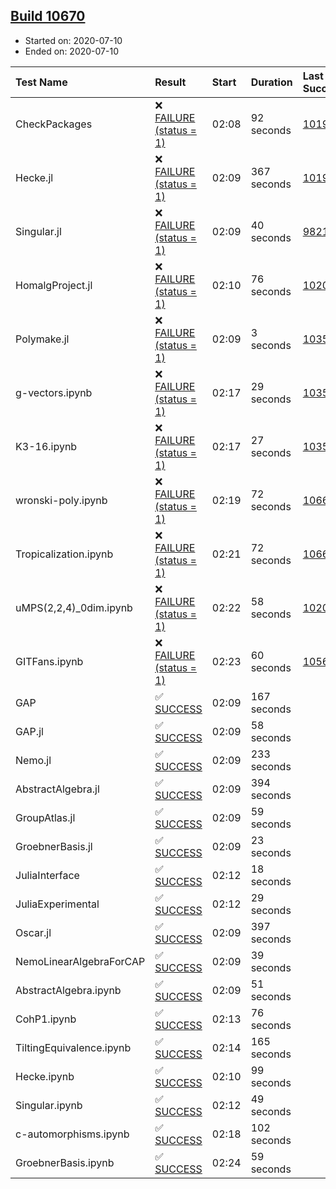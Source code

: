 ## [Build 10670](https://oscarci.mathematik.uni-kl.de/job/oscar/10670/)

* Started on: 2020-07-10
* Ended on: 2020-07-10

| Test Name    | Result | Start | Duration | Last Success | First Failure |
|:-------------|:-------|:------|:---------|:-------------|:--------------|
| CheckPackages | ❌ [FAILURE (status = 1)](https://oscarci.mathematik.uni-kl.de/job/oscar/10670/artifact/logs/build-10670/CheckPackages.log) | 02:08 | 92 seconds | [10197](https://oscarci.mathematik.uni-kl.de/job/oscar/10197/) | [10198](https://oscarci.mathematik.uni-kl.de/job/oscar/10198/) |
| Hecke.jl | ❌ [FAILURE (status = 1)](https://oscarci.mathematik.uni-kl.de/job/oscar/10670/artifact/logs/build-10670/Hecke.jl.log) | 02:09 | 367 seconds | [10197](https://oscarci.mathematik.uni-kl.de/job/oscar/10197/) | [10198](https://oscarci.mathematik.uni-kl.de/job/oscar/10198/) |
| Singular.jl | ❌ [FAILURE (status = 1)](https://oscarci.mathematik.uni-kl.de/job/oscar/10670/artifact/logs/build-10670/Singular.jl.log) | 02:09 | 40 seconds | [9821](https://oscarci.mathematik.uni-kl.de/job/oscar/9821/) | [9822](https://oscarci.mathematik.uni-kl.de/job/oscar/9822/) |
| HomalgProject.jl | ❌ [FAILURE (status = 1)](https://oscarci.mathematik.uni-kl.de/job/oscar/10670/artifact/logs/build-10670/HomalgProject.jl.log) | 02:10 | 76 seconds | [10209](https://oscarci.mathematik.uni-kl.de/job/oscar/10209/) | [10210](https://oscarci.mathematik.uni-kl.de/job/oscar/10210/) |
| Polymake.jl | ❌ [FAILURE (status = 1)](https://oscarci.mathematik.uni-kl.de/job/oscar/10670/artifact/logs/build-10670/Polymake.jl.log) | 02:09 | 3 seconds | [10356](https://oscarci.mathematik.uni-kl.de/job/oscar/10356/) | [10357](https://oscarci.mathematik.uni-kl.de/job/oscar/10357/) |
| g-vectors.ipynb | ❌ [FAILURE (status = 1)](https://oscarci.mathematik.uni-kl.de/job/oscar/10670/artifact/logs/build-10670/g-vectors.ipynb.log) | 02:17 | 29 seconds | [10356](https://oscarci.mathematik.uni-kl.de/job/oscar/10356/) | [10357](https://oscarci.mathematik.uni-kl.de/job/oscar/10357/) |
| K3-16.ipynb | ❌ [FAILURE (status = 1)](https://oscarci.mathematik.uni-kl.de/job/oscar/10670/artifact/logs/build-10670/K3-16.ipynb.log) | 02:17 | 27 seconds | [10356](https://oscarci.mathematik.uni-kl.de/job/oscar/10356/) | [10357](https://oscarci.mathematik.uni-kl.de/job/oscar/10357/) |
| wronski-poly.ipynb | ❌ [FAILURE (status = 1)](https://oscarci.mathematik.uni-kl.de/job/oscar/10670/artifact/logs/build-10670/wronski-poly.ipynb.log) | 02:19 | 72 seconds | [10660](https://oscarci.mathematik.uni-kl.de/job/oscar/10660/) | [10661](https://oscarci.mathematik.uni-kl.de/job/oscar/10661/) |
| Tropicalization.ipynb | ❌ [FAILURE (status = 1)](https://oscarci.mathematik.uni-kl.de/job/oscar/10670/artifact/logs/build-10670/Tropicalization.ipynb.log) | 02:21 | 72 seconds | [10666](https://oscarci.mathematik.uni-kl.de/job/oscar/10666/) | [10667](https://oscarci.mathematik.uni-kl.de/job/oscar/10667/) |
| uMPS(2,2,4)_0dim.ipynb | ❌ [FAILURE (status = 1)](https://oscarci.mathematik.uni-kl.de/job/oscar/10670/artifact/logs/build-10670/uMPS-2-2-4-_0dim.ipynb.log) | 02:22 | 58 seconds | [10209](https://oscarci.mathematik.uni-kl.de/job/oscar/10209/) | [10210](https://oscarci.mathematik.uni-kl.de/job/oscar/10210/) |
| GITFans.ipynb | ❌ [FAILURE (status = 1)](https://oscarci.mathematik.uni-kl.de/job/oscar/10670/artifact/logs/build-10670/GITFans.ipynb.log) | 02:23 | 60 seconds | [10566](https://oscarci.mathematik.uni-kl.de/job/oscar/10566/) | [10567](https://oscarci.mathematik.uni-kl.de/job/oscar/10567/) |
| GAP | ✅ [SUCCESS](https://oscarci.mathematik.uni-kl.de/job/oscar/10670/artifact/logs/build-10670/GAP.log) | 02:09 | 167 seconds |  |  |
| GAP.jl | ✅ [SUCCESS](https://oscarci.mathematik.uni-kl.de/job/oscar/10670/artifact/logs/build-10670/GAP.jl.log) | 02:09 | 58 seconds |  |  |
| Nemo.jl | ✅ [SUCCESS](https://oscarci.mathematik.uni-kl.de/job/oscar/10670/artifact/logs/build-10670/Nemo.jl.log) | 02:09 | 233 seconds |  |  |
| AbstractAlgebra.jl | ✅ [SUCCESS](https://oscarci.mathematik.uni-kl.de/job/oscar/10670/artifact/logs/build-10670/AbstractAlgebra.jl.log) | 02:09 | 394 seconds |  |  |
| GroupAtlas.jl | ✅ [SUCCESS](https://oscarci.mathematik.uni-kl.de/job/oscar/10670/artifact/logs/build-10670/GroupAtlas.jl.log) | 02:09 | 59 seconds |  |  |
| GroebnerBasis.jl | ✅ [SUCCESS](https://oscarci.mathematik.uni-kl.de/job/oscar/10670/artifact/logs/build-10670/GroebnerBasis.jl.log) | 02:09 | 23 seconds |  |  |
| JuliaInterface | ✅ [SUCCESS](https://oscarci.mathematik.uni-kl.de/job/oscar/10670/artifact/logs/build-10670/JuliaInterface.log) | 02:12 | 18 seconds |  |  |
| JuliaExperimental | ✅ [SUCCESS](https://oscarci.mathematik.uni-kl.de/job/oscar/10670/artifact/logs/build-10670/JuliaExperimental.log) | 02:12 | 29 seconds |  |  |
| Oscar.jl | ✅ [SUCCESS](https://oscarci.mathematik.uni-kl.de/job/oscar/10670/artifact/logs/build-10670/Oscar.jl.log) | 02:09 | 397 seconds |  |  |
| NemoLinearAlgebraForCAP | ✅ [SUCCESS](https://oscarci.mathematik.uni-kl.de/job/oscar/10670/artifact/logs/build-10670/NemoLinearAlgebraForCAP.log) | 02:09 | 39 seconds |  |  |
| AbstractAlgebra.ipynb | ✅ [SUCCESS](https://oscarci.mathematik.uni-kl.de/job/oscar/10670/artifact/logs/build-10670/AbstractAlgebra.ipynb.log) | 02:09 | 51 seconds |  |  |
| CohP1.ipynb | ✅ [SUCCESS](https://oscarci.mathematik.uni-kl.de/job/oscar/10670/artifact/logs/build-10670/CohP1.ipynb.log) | 02:13 | 76 seconds |  |  |
| TiltingEquivalence.ipynb | ✅ [SUCCESS](https://oscarci.mathematik.uni-kl.de/job/oscar/10670/artifact/logs/build-10670/TiltingEquivalence.ipynb.log) | 02:14 | 165 seconds |  |  |
| Hecke.ipynb | ✅ [SUCCESS](https://oscarci.mathematik.uni-kl.de/job/oscar/10670/artifact/logs/build-10670/Hecke.ipynb.log) | 02:10 | 99 seconds |  |  |
| Singular.ipynb | ✅ [SUCCESS](https://oscarci.mathematik.uni-kl.de/job/oscar/10670/artifact/logs/build-10670/Singular.ipynb.log) | 02:12 | 49 seconds |  |  |
| c-automorphisms.ipynb | ✅ [SUCCESS](https://oscarci.mathematik.uni-kl.de/job/oscar/10670/artifact/logs/build-10670/c-automorphisms.ipynb.log) | 02:18 | 102 seconds |  |  |
| GroebnerBasis.ipynb | ✅ [SUCCESS](https://oscarci.mathematik.uni-kl.de/job/oscar/10670/artifact/logs/build-10670/GroebnerBasis.ipynb.log) | 02:24 | 59 seconds |  |  |
